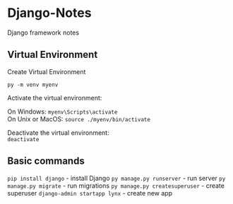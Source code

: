 # Django-Notes
Django framework notes

## Virtual Environment

Create Virtual Environment  

`py -m venv myenv`

Activate the virtual environment:  

On Windows: `myenv\Scripts\activate`  
On Unix or MacOS: `source ./myenv/bin/activate` 

Deactivate the virtual environment:    
`deactivate`

## Basic commands 

`pip install django` - install Django
`py manage.py runserver` - run server
`py manage.py migrate` - run migrations
`py manage.py createsuperuser` - create superuser
`django-admin startapp lynx` - create new app
